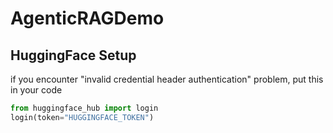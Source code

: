 # AgenticRAGDemo


## HuggingFace Setup
if you encounter "invalid credential header authentication" problem, put this in your code
```python
from huggingface_hub import login
login(token="HUGGINGFACE_TOKEN")
```